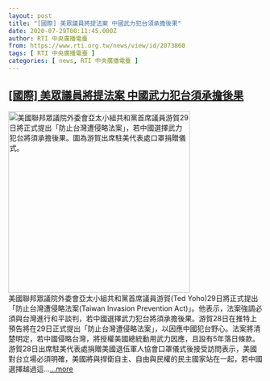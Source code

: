 ```yaml
---
layout: post
title: "[國際] 美眾議員將提法案 中國武力犯台須承擔後果"
date: 2020-07-29T00:11:45.000Z
author: RTI 中央廣播電臺
from: https://www.rti.org.tw/news/view/id/2073860
tags: [ RTI 中央廣播電臺 ]
categories: [ news, RTI 中央廣播電臺 ]
---
```

<!--1595981505000-->
[[國際] 美眾議員將提法案 中國武力犯台須承擔後果](https://www.rti.org.tw/news/view/id/2073860)
------

<div>
<img src="https://static.rti.org.tw/assets/thumbnails/2020/07/29/20200729000002M.jpg" width="360" alt="美國聯邦眾議院外委會亞太小組共和黨首席議員游賀29日將正式提出「防止台灣遭侵略法案」，若中國選擇武力犯台將須承擔後果。圖為游賀出席駐美代表處口罩捐贈儀式。" title="美國聯邦眾議院外委會亞太小組共和黨首席議員游賀29日將正式提出「防止台灣遭侵略法案」，若中國選擇武力犯台將須承擔後果。圖為游賀出席駐美代表處口罩捐贈儀式。"><br>美國聯邦眾議院外委會亞太小組共和黨首席議員游賀(Ted Yoho)29日將正式提出「防止台灣遭侵略法案(Taiwan Invasion Prevention Act)」。他表示，法案強調必須與台灣進行和平談判，若中國選擇武力犯台將須承擔後果。游賀28日在推特上預告將在29日正式提出「防止台灣遭侵略法案」，以因應中國犯台野心。法案將清楚明定，若中國侵略台灣，將授權美國總統動用武力因應，且設有5年落日條款。游賀28日出席駐美代表處捐贈美國退伍軍人協會口罩儀式後接受訪問表示，美國對台立場必須明確，美國將與捍衛自主、自由與民權的民主國家站在一起，若中國選擇越過這...<a target="_blank" href="https://www.rti.org.tw/news/view/id/2073860">...more</a>
</div>
